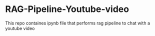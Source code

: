 # RAG-Pipeline-Youtube-video

This repo containes ipynb file that performs rag pipeline to chat with a youtube video
